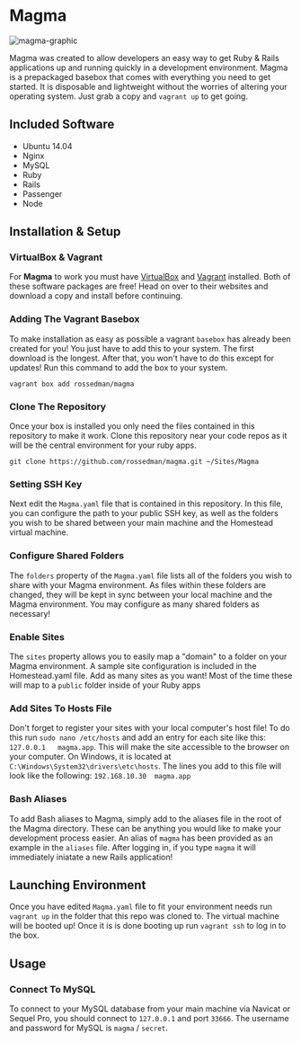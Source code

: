 Magma
=====

![magma-graphic](https://cloud.githubusercontent.com/assets/2628905/7764595/206d5a9a-0019-11e5-827d-61c15995cd02.jpg)


Magma was created to allow developers an easy way to get Ruby & Rails applications up and running quickly in a development environment. Magma is a prepackaged basebox that comes with everything you need to get started. It is disposable and lightweight without the worries of altering your operating system. Just grab a copy and `vagrant up` to get going.

## Included Software
- Ubuntu 14.04
- Nginx
- MySQL
- Ruby
- Rails
- Passenger
- Node

## Installation & Setup

### VirtualBox & Vagrant
For **Magma** to work you must have [VirtualBox](https://www.virtualbox.org/wiki/Downloads) and [Vagrant](https://www.vagrantup.com/downloads.html) installed. Both of these software packages are free! Head on over to their websites and download a copy and install before continuing.

### Adding The Vagrant Basebox
To make installation as easy as possible a vagrant `basebox` has already been created for you! You just have to add this to your system. The first download is the longest. After that, you won't have to do this except for updates! Run this command to add the box to your system.

```
vagrant box add rossedman/magma
```

### Clone The Repository
Once your box is installed you only need the files contained in this repository to make it work. Clone this repository near your code repos as it will be the central environment for your ruby apps.

```
git clone https://github.com/rossedman/magma.git ~/Sites/Magma
```

### Setting SSH Key
Next edit the `Magma.yaml` file that is contained in this repository. In this file, you can configure the path to your public SSH key, as well as the folders you wish to be shared between your main machine and the Homestead virtual machine.

### Configure Shared Folders
The `folders` property of the `Magma.yaml` file lists all of the folders you wish to share with your Magma environment. As files within these folders are changed, they will be kept in sync between your local machine and the Magma environment. You may configure as many shared folders as necessary!

### Enable Sites
The `sites` property allows you to easily map a "domain" to a folder on your Magma environment. A sample site configuration is included in the Homestead.yaml file. Add as many sites as you want! Most of the time these will map to a `public` folder inside of your Ruby apps

### Add Sites To Hosts File
Don't forget to register your sites with your local computer's host file! To do this run `sudo nano /etc/hosts` and add an entry for each site like this: `127.0.0.1   magma.app`. This will make the site accessible to the browser on your computer. On Windows, it is located at `C:\Windows\System32\drivers\etc\hosts`. The lines you add to this file will look like the following: `192.168.10.30  magma.app`

### Bash Aliases
To add Bash aliases to Magma, simply add to the aliases file in the root of the Magma directory. These can be anything you would like to make your development process easier. An alias of `magma` has been provided as an example in the `aliases` file. After logging in, if you type `magma` it will immediately iniatate a new Rails application!

## Launching Environment
Once you have edited `Magma.yaml` file to fit your environment needs run `vagrant up` in the folder that this repo was cloned to. The virtual machine will be booted up! Once it is is done booting up run `vagrant ssh` to log in to the box.

## Usage
### Connect To MySQL
To connect to your MySQL database from your main machine via Navicat or Sequel Pro, you should connect to `127.0.0.1` and port `33666`. The username and password for MySQL is `magma` / `secret`.

